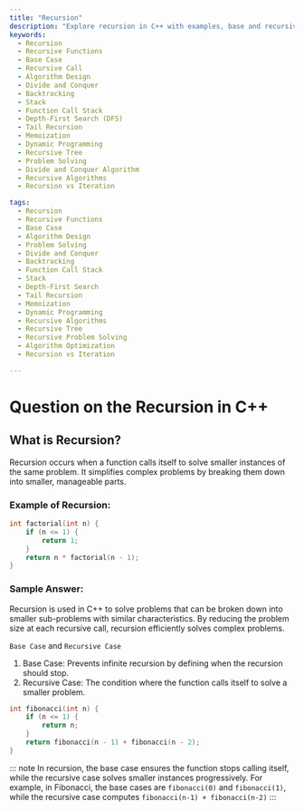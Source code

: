 ```yaml
---
title: "Recursion"
description: "Explore recursion in C++ with examples, base and recursive cases, and how it can be used to solve problems."
keywords:
  - Recursion
  - Recursive Functions
  - Base Case
  - Recursive Call
  - Algorithm Design
  - Divide and Conquer
  - Backtracking
  - Stack
  - Function Call Stack
  - Depth-First Search (DFS)
  - Tail Recursion
  - Memoization
  - Dynamic Programming
  - Recursive Tree
  - Problem Solving
  - Divide and Conquer Algorithm
  - Recursive Algorithms
  - Recursion vs Iteration

tags:
  - Recursion
  - Recursive Functions
  - Base Case
  - Algorithm Design
  - Problem Solving
  - Divide and Conquer
  - Backtracking
  - Function Call Stack
  - Stack
  - Depth-First Search
  - Tail Recursion
  - Memoization
  - Dynamic Programming
  - Recursive Algorithms
  - Recursive Tree
  - Recursive Problem Solving
  - Algorithm Optimization
  - Recursion vs Iteration

---
```

# Question on the Recursion in C++

## What is Recursion?

Recursion occurs when a function calls itself to solve smaller instances of the same problem. It simplifies complex problems by breaking them down into smaller, manageable parts.

### Example of Recursion:

```cpp
int factorial(int n) {
    if (n <= 1) {
        return 1;
    }
    return n * factorial(n - 1);
}
```
### Sample Answer:
Recursion is used in C++ to solve problems that can be broken down into smaller sub-problems with similar characteristics. By reducing the problem size at each recursive call, recursion efficiently solves complex problems.

``Base Case`` and ``Recursive Case``
1. Base Case: Prevents infinite recursion by defining when the recursion should stop.
2. Recursive Case: The condition where the function calls itself to solve a smaller problem.

```cpp
int fibonacci(int n) {
    if (n <= 1) {
        return n;
    }
    return fibonacci(n - 1) + fibonacci(n - 2);
}
```
::: note
In recursion, the base case ensures the function stops calling itself, while the recursive case solves smaller instances progressively. For example, in Fibonacci, the base cases are ``fibonacci(0)`` and ``fibonacci(1)``, while the recursive case computes ``fibonacci(n-1) + fibonacci(n-2)``
:::